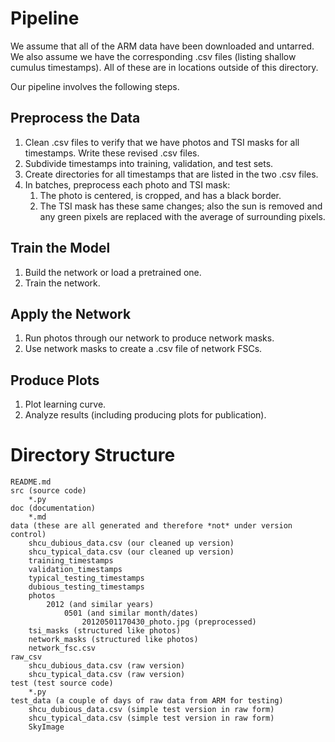 # Pipeline

We assume that all of the ARM data have been downloaded and untarred. We also assume we have the corresponding .csv
files (listing shallow cumulus timestamps). All of these are in locations outside of this directory.

Our pipeline involves the following steps.

## Preprocess the Data

1. Clean .csv files to verify that we have photos and TSI masks for all timestamps. Write these revised .csv files.
1. Subdivide timestamps into training, validation, and test sets.
1. Create directories for all timestamps that are listed in the two .csv files.
1. In batches, preprocess each photo and TSI mask:
   1. The photo is centered, is cropped, and has a black border.
   1. The TSI mask has these same changes; also the sun is removed and any green pixels are replaced with the average
      of surrounding pixels.

## Train the Model

1. Build the network or load a pretrained one.
1. Train the network.

## Apply the Network

1. Run photos through our network to produce network masks.
1. Use network masks to create a .csv file of network FSCs.

## Produce Plots

1. Plot learning curve.
1. Analyze results (including producing plots for publication).

# Directory Structure

```
README.md
src (source code)
    *.py
doc (documentation)
    *.md
data (these are all generated and therefore *not* under version control)
    shcu_dubious_data.csv (our cleaned up version)
    shcu_typical_data.csv (our cleaned up version)
    training_timestamps
    validation_timestamps
    typical_testing_timestamps
    dubious_testing_timestamps
    photos
        2012 (and similar years)
            0501 (and similar month/dates)
                20120501170430_photo.jpg (preprocessed)
    tsi_masks (structured like photos)
    network_masks (structured like photos)
    network_fsc.csv
raw_csv
    shcu_dubious_data.csv (raw version)
    shcu_typical_data.csv (raw version)
test (test source code)
    *.py
test_data (a couple of days of raw data from ARM for testing)
    shcu_dubious_data.csv (simple test version in raw form)
    shcu_typical_data.csv (simple test version in raw form)
    SkyImage
```